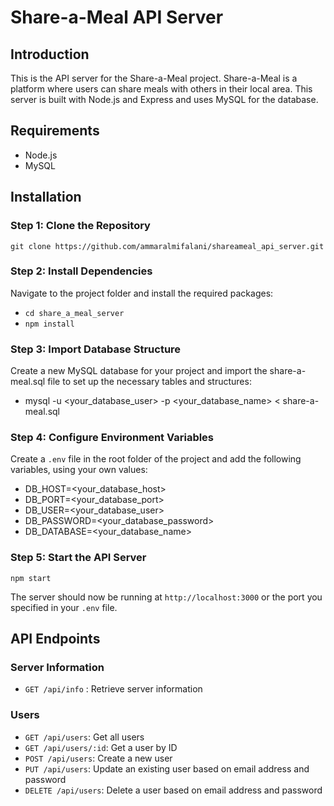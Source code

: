 # Share-a-Meal API Server
## Introduction
This is the API server for the Share-a-Meal project. Share-a-Meal is a platform where users can share meals with others in their local area. This server is built with Node.js and Express and uses MySQL for the database.
## Requirements
- Node.js
- MySQL
## Installation
### Step 1: Clone the Repository

`git clone https://github.com/ammaralmifalani/shareameal_api_server.git`
### Step 2: Install Dependencies
Navigate to the project folder and install the required packages:
- `cd share_a_meal_server`
- `npm install`
  
### Step 3: Import Database Structure
Create a new MySQL database for your project and import the share-a-meal.sql file to set up the necessary tables and structures:
- mysql -u <your_database_user> -p <your_database_name> < share-a-meal.sql
### Step 4: Configure Environment Variables
Create a `.env` file in the root folder of the project and add the following variables, using your own values:

- DB_HOST=<your_database_host>
- DB_PORT=<your_database_port>
- DB_USER=<your_database_user>
- DB_PASSWORD=<your_database_password>
- DB_DATABASE=<your_database_name>

### Step 5: Start the API Server

`npm start`

The server should now be running at `http://localhost:3000` or the port you specified in your `.env` file.
## API Endpoints
### Server Information
- `GET /api/info` : Retrieve server information
### Users
- `GET /api/users`: Get all users
- `GET /api/users/:id`: Get a user by ID
- `POST /api/users`: Create a new user
- `PUT /api/users`: Update an existing user based on email address and password
- `DELETE /api/users`: Delete a user based on email address and password

